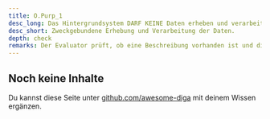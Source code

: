 ```yaml
---
title: O.Purp_1
desc_long: Das Hintergrundsystem DARF KEINE Daten erheben und verarbeiten, die nicht dem rechtmäßigen Zweck der Anwendung dienen.
desc_short: Zweckgebundene Erhebung und Verarbeitung der Daten.
depth: check
remarks: Der Evaluator prüft, ob eine Beschreibung vorhanden ist und diese den rechtmäßigen Zwecken der Anwendung entspricht. Dabei werden die vom Hersteller definierten rechtmäßige Zwecke als Grundlage genutzt. Eine juristische Prüfung der Rechtmäßigkeit ist nicht erforderlich.
---
```


## Noch keine Inhalte

Du kannst diese Seite unter [github.com/awesome-diga](https://github.com/awesome-diga/tr-faq) mit deinem Wissen ergänzen.
